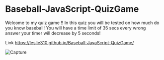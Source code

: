 # Baseball-JavaScript-QuizGame

Welcome to my quiz game !! In this quiz you will be tested on how much do you know baseball! You will have a time limit of 35 secs every wrong answer your timer will decrease by 5 seconds! 

Link 
https://leslie310.github.io/Baseball-JavaScript-QuizGame/



![Capture](https://user-images.githubusercontent.com/107505768/185024252-916b108e-8e77-4b24-8b63-7fd9c45b71c3.PNG)
